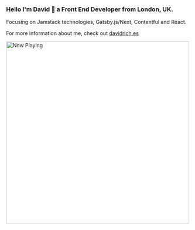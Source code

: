 ### Hello I'm David 👋 a Front End Developer from London, UK.

Focusing on Jamstack technologies, Gatsby.js/Next, Contentful and React.

For more information about me, check out [davidrich.es](https://davidrich.es)

<a href="https://now-playing-ochre.vercel.app/now-playing?open">
    <img src="https://now-playing-ochre.vercel.app/now-playing" width="500" alt="Now Playing">
</a>
